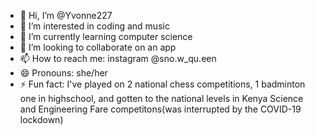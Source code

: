 - 👋 Hi, I’m @Yvonne227
- 👀 I’m interested in coding and music
- 🌱 I’m currently learning computer science
- 💞️ I’m looking to collaborate on an app
- 📫 How to reach me: instagram @sno.w_qu.een
- 😄 Pronouns: she/her
- ⚡ Fun fact: I've played on 2 national chess competitions, 1 badminton one in highschool, and gotten to the national levels in Kenya Science and Engineering Fare competitons(was interrupted by the COVID-19 lockdown)

<!---
Yvonne227/Yvonne227 is a ✨ special ✨ repository because its `README.md` (this file) appears on your GitHub profile.
You can click the Preview link to take a look at your changes.
--->
